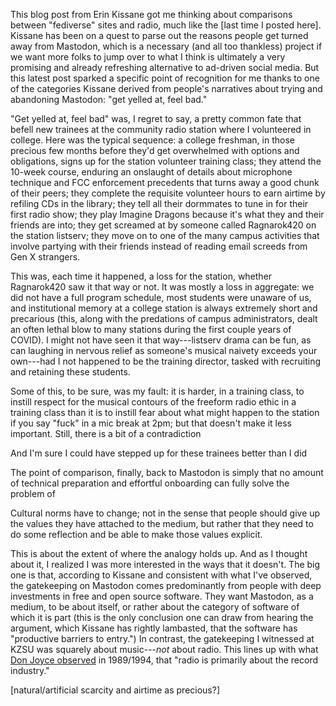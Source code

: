 This blog post from Erin Kissane got me thinking about comparisons between "fediverse" sites and radio, much like the [last time I posted here]. Kissane has been on a quest to parse out the reasons people get turned away from Mastodon, which is a necessary (and all too thankless) project if we want more folks to jump over to what I think is ultimately a very promising and already refreshing alternative to ad-driven social media. But this latest post sparked a specific point of recognition for me thanks to one of the categories Kissane derived from people's narratives about trying and abandoning Mastodon: "get yelled at, feel bad."

"Get yelled at, feel bad" was, I regret to say, a pretty common fate that befell new trainees at the community radio station where I volunteered in college. Here was the typical sequence: a college freshman, in those precious few months before they'd get overwhelmed with options and obligations, signs up for the station volunteer training class; they attend the 10-week course, enduring an onslaught of details about microphone technique and FCC enforcement precedents that turns away a good chunk of their peers; they complete the requisite volunteer hours to earn airtime by refiling CDs in the library; they tell all their dormmates to tune in for their first radio show; they play Imagine Dragons because it's what they and their friends are into; they get screamed at by someone called Ragnarok420 on the station listserv; they move on to one of the many campus activities that involve partying with their friends instead of reading email screeds from Gen X strangers.

This was, each time it happened, a loss for the station, whether Ragnarok420 saw it that way or not. It was mostly a loss in aggregate: we did not have a full program schedule, most students were unaware of us, and institutional memory at a college station is always extremely short and precarious (this, along with the predations of campus administrators, dealt an often lethal blow to many stations during the first couple years of COVID). I might not have seen it that way---listserv drama can be fun, as can laughing in nervous relief as someone's musical naivety exceeds your own---had I not happened to be the training director, tasked with recruiting and retaining these students. 

Some of this, to be sure, was my fault: it is harder, in a training class, to instill respect for the musical contours of the freeform radio ethic in a training class than it is to instill fear about what might happen to the station if you say "fuck" in a mic break at 2pm; but that doesn't make it less important. Still, there is a bit of a contradiction 

And I'm sure I could have stepped up for these trainees better than I did

The point of comparison, finally, back to Mastodon is simply that no amount of technical preparation and effortful onboarding can fully solve the problem of 

Cultural norms have to change; not in the sense that people should give up the values they have attached to the medium, but rather that they need to do some reflection and be able to make those values explicit.

This is about the extent of where the analogy holds up. And as I thought about it, I realized I was more interested in the ways that it doesn't. The big one is that, according to Kissane and consistent with what I've observed, the gatekeeping on Mastodon comes predominantly from people with deep investments in free and open source software. They want Mastodon, as a medium, to be about itself, or rather about the category of software of which it is part (this is the only conclusion one can draw from hearing the argument, which Kissane has rightly lambasted, that the software has "productive barriers to entry.") In contrast, the gatekeeping I witnessed at KZSU was squarely about music---_not_ about radio. This lines up with what [Don Joyce observed](http://www.somewhere.org/work_excerpts/joyce/media/show.htm) in 1989/1994, that "radio is primarily about the record industry." 

[natural/artificial scarcity and airtime as precious?]

